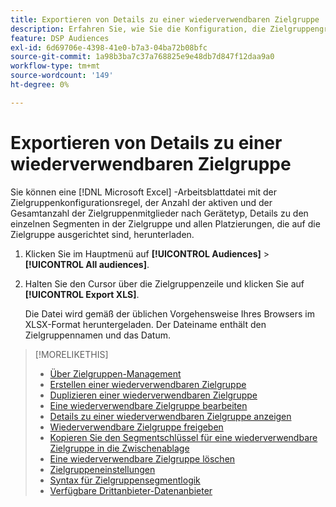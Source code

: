 ```yaml
---
title: Exportieren von Details zu einer wiederverwendbaren Zielgruppe
description: Erfahren Sie, wie Sie die Konfiguration, die Zielgruppengröße und zielgerichtete Platzierungen für eine wiederverwendbare Zielgruppe anzeigen.
feature: DSP Audiences
exl-id: 6d69706e-4398-41e0-b7a3-04ba72b08bfc
source-git-commit: 1a98b3ba7c37a768825e9e48db7d847f12daa9a0
workflow-type: tm+mt
source-wordcount: '149'
ht-degree: 0%

---
```


# Exportieren von Details zu einer wiederverwendbaren Zielgruppe

Sie können eine [!DNL Microsoft Excel] -Arbeitsblattdatei mit der Zielgruppenkonfigurationsregel, der Anzahl der aktiven und der Gesamtanzahl der Zielgruppenmitglieder nach Gerätetyp, Details zu den einzelnen Segmenten in der Zielgruppe und allen Platzierungen, die auf die Zielgruppe ausgerichtet sind, herunterladen.

1. Klicken Sie im Hauptmenü auf **[!UICONTROL Audiences]** > **[!UICONTROL All audiences]**.

1. Halten Sie den Cursor über die Zielgruppenzeile und klicken Sie auf **[!UICONTROL Export XLS]**.

   Die Datei wird gemäß der üblichen Vorgehensweise Ihres Browsers im XLSX-Format heruntergeladen. Der Dateiname enthält den Zielgruppennamen und das Datum.

>[!MORELIKETHIS]
>
>* [Über Zielgruppen-Management](audience-about.md)
>* [Erstellen einer wiederverwendbaren Zielgruppe](reusable-audience-create.md)
>* [Duplizieren einer wiederverwendbaren Zielgruppe](reusable-audience-duplicate.md)
>* [Eine wiederverwendbare Zielgruppe bearbeiten](reusable-audience-edit.md)
>* [Details zu einer wiederverwendbaren Zielgruppe anzeigen](reusable-audience-view-details.md)
>* [Wiederverwendbare Zielgruppe freigeben](reusable-audience-share.md)
>* [Kopieren Sie den Segmentschlüssel für eine wiederverwendbare Zielgruppe in die Zwischenablage](reusable-audience-clipboard.md)
>* [Eine wiederverwendbare Zielgruppe löschen](reusable-audience-delete.md)
>* [Zielgruppeneinstellungen](audience-settings.md)
>* [Syntax für Zielgruppensegmentlogik](audience-segment-logic-syntax.md)
>* [Verfügbare Drittanbieter-Datenanbieter](third-party-data-providers.md)
